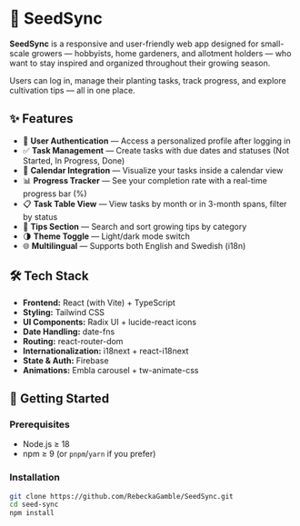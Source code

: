 # 🌱 SeedSync

**SeedSync** is a responsive and user-friendly web app designed for small-scale growers — hobbyists, home gardeners, and allotment holders — who want to stay inspired and organized throughout their growing season.

Users can log in, manage their planting tasks, track progress, and explore cultivation tips — all in one place.

## ✨ Features

- 🔐 **User Authentication** — Access a personalized profile after logging in
- ✅ **Task Management** — Create tasks with due dates and statuses (Not Started, In Progress, Done)
- 📆 **Calendar Integration** — Visualize your tasks inside a calendar view
- 📊 **Progress Tracker** — See your completion rate with a real-time progress bar (%)
- 📋 **Task Table View** — View tasks by month or in 3-month spans, filter by status
- 🌿 **Tips Section** — Search and sort growing tips by category
- 🌗 **Theme Toggle** — Light/dark mode switch
- 🌐 **Multilingual** — Supports both English and Swedish (i18n)

## 🛠️ Tech Stack

- **Frontend:** React (with Vite) + TypeScript
- **Styling:** Tailwind CSS
- **UI Components:** Radix UI + lucide-react icons
- **Date Handling:** date-fns
- **Routing:** react-router-dom
- **Internationalization:** i18next + react-i18next
- **State & Auth:** Firebase
- **Animations:** Embla carousel + tw-animate-css

## 🚀 Getting Started

### Prerequisites

- Node.js ≥ 18
- npm ≥ 9 (or `pnpm`/`yarn` if you prefer)

### Installation

```bash
git clone https://github.com/RebeckaGamble/SeedSync.git
cd seed-sync
npm install